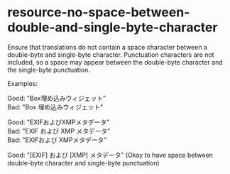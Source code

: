 # resource-no-space-between-double-and-single-byte-character

Ensure that translations do not contain a space character between a double-byte and single-byte character.
Punctuation characters are not included, so a space may appear between the double-byte character and
the single-byte punctuation.

Examples:

Good: "Box埋め込みウィジェット"<br>
Bad: "Box 埋め込みウィジェット"

Good: "EXIFおよびXMPメタデータ"<br>
Bad: "EXIF および XMP メタデータ"<br>
Bad: "EXIFおよび XMPメタデータ"

Good: "[EXIF] および [XMP] メタデータ" (Okay to have space between double-byte character and single-byte punctuation)
